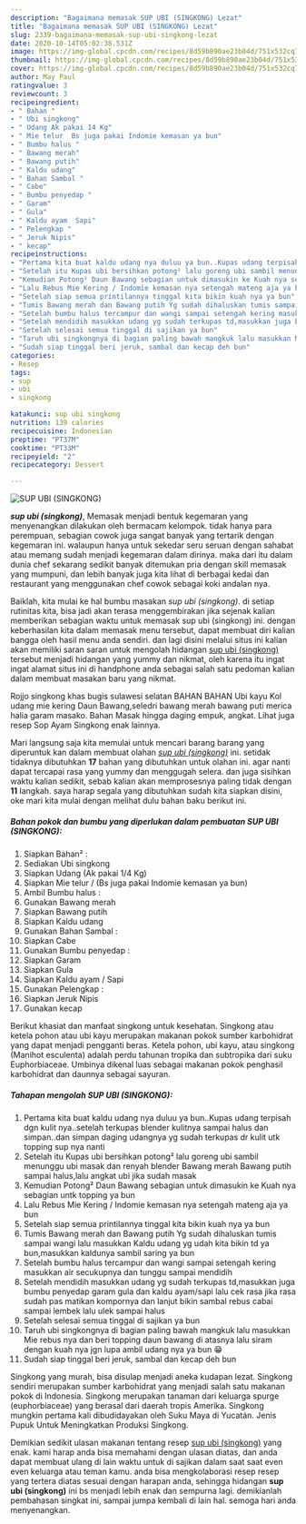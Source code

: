 ```yaml
---
description: "Bagaimana memasak SUP UBI (SINGKONG) Lezat"
title: "Bagaimana memasak SUP UBI (SINGKONG) Lezat"
slug: 2339-bagaimana-memasak-sup-ubi-singkong-lezat
date: 2020-10-14T05:02:38.531Z
image: https://img-global.cpcdn.com/recipes/8d59b890ae23b04d/751x532cq70/sup-ubi-singkong-foto-resep-utama.jpg
thumbnail: https://img-global.cpcdn.com/recipes/8d59b890ae23b04d/751x532cq70/sup-ubi-singkong-foto-resep-utama.jpg
cover: https://img-global.cpcdn.com/recipes/8d59b890ae23b04d/751x532cq70/sup-ubi-singkong-foto-resep-utama.jpg
author: May Paul
ratingvalue: 3
reviewcount: 3
recipeingredient:
- " Bahan "
- " Ubi singkong"
- " Udang Ak pakai 14 Kg"
- " Mie telur  Bs juga pakai Indomie kemasan ya bun"
- " Bumbu halus "
- " Bawang merah"
- " Bawang putih"
- " Kaldu udang"
- " Bahan Sambal "
- " Cabe"
- " Bumbu penyedap "
- " Garam"
- " Gula"
- " Kaldu ayam  Sapi"
- " Pelengkap "
- " Jeruk Nipis"
- " kecap"
recipeinstructions:
- "Pertama kita buat kaldu udang nya duluu ya bun..Kupas udang terpisah dgn kulit nya..setelah terkupas blender kulitnya sampai halus dan simpan..dan simpan daging udangnya yg sudah terkupas dr kulit utk topping sup nya nanti"
- "Setelah itu Kupas ubi bersihkan potong² lalu goreng ubi sambil menunggu ubi masak dan renyah blender Bawang merah Bawang putih sampai halus,lalu angkat ubi jika sudah masak"
- "Kemudian Potong² Daun Bawang sebagian untuk dimasukin ke Kuah nya sebagian untk topping ya bun"
- "Lalu Rebus Mie Kering / Indomie kemasan nya setengah mateng aja ya bun"
- "Setelah siap semua printilannya tinggal kita bikin kuah nya ya bun"
- "Tumis Bawang merah dan Bawang putih Yg sudah dihaluskan tumis sampai wangi lalu masukkan Kaldu udang yg udah kita bikin td ya bun,masukkan kaldunya sambil saring ya bun"
- "Setelah bumbu halus tercampur dan wangi sampai setengah kering masukkan air secukupnya dan tunggu sampai mendidih"
- "Setelah mendidih masukkan udang yg sudah terkupas td,masukkan juga bumbu penyedap garam gula dan kaldu ayam/sapi lalu cek rasa jika rasa sudah pas matikan kompornya dan lanjut bikin sambal rebus cabai sampai lembek lalu ulek sampai halus"
- "Setelah selesai semua tinggal di sajikan ya bun"
- "Taruh ubi singkongnya di bagian paling bawah mangkuk lalu masukkan Mie rebus nya dan beri topping daun bawang di atasnya lalu siram dengan kuah nya jgn lupa ambil udang nya ya bun 😁"
- "Sudah siap tinggal beri jeruk, sambal dan kecap deh bun"
categories:
- Resep
tags:
- sup
- ubi
- singkong

katakunci: sup ubi singkong 
nutrition: 139 calories
recipecuisine: Indonesian
preptime: "PT37M"
cooktime: "PT33M"
recipeyield: "2"
recipecategory: Dessert

---
```



![SUP UBI (SINGKONG)](https://img-global.cpcdn.com/recipes/8d59b890ae23b04d/751x532cq70/sup-ubi-singkong-foto-resep-utama.jpg)

<b><i>sup ubi (singkong)</i></b>, Memasak menjadi bentuk kegemaran yang menyenangkan dilakukan oleh bermacam kelompok. tidak hanya para perempuan, sebagian cowok juga sangat banyak yang tertarik dengan kegemaran ini. walaupun hanya untuk sekedar seru seruan dengan sahabat atau memang sudah menjadi kegemaran dalam dirinya. maka dari itu dalam dunia chef sekarang sedikit banyak ditemukan pria dengan skill memasak yang mumpuni, dan lebih banyak juga kita lihat di berbagai kedai dan restaurant yang menggunakan chef cowok sebagai koki andalan nya.

Baiklah, kita mulai ke hal bumbu masakan <i>sup ubi (singkong)</i>. di setiap rutinitas kita, bisa jadi akan terasa menggembirakan jika sejenak kalian memberikan sebagian waktu untuk memasak sup ubi (singkong) ini. dengan keberhasilan kita dalam memasak menu tersebut, dapat membuat diri kalian bangga oleh hasil menu anda sendiri. dan lagi disini melalui situs ini kalian akan memiliki saran saran untuk mengolah hidangan <u>sup ubi (singkong)</u> tersebut menjadi hidangan yang yummy dan nikmat, oleh karena itu ingat ingat alamat situs ini di handphone anda sebagai salah satu pedoman kalian dalam membuat masakan baru yang nikmat.

Rojjo singkong khas bugis sulawesi selatan BAHAN BAHAN Ubi kayu Kol udang mie kering Daun Bawang,seledri bawang merah bawang puti merica halia garam masako. Bahan Masak hingga daging empuk, angkat. Lihat juga resep Sop Ayam Singkong enak lainnya.


Mari langsung saja kita memulai untuk mencari barang barang yang diperuntuk kan dalam membuat olahan <u><i>sup ubi (singkong)</i></u> ini. setidak tidaknya dibutuhkan <b>17</b> bahan yang dibutuhkan untuk olahan ini. agar nanti dapat tercapai rasa yang yummy dan menggugah selera. dan juga sisihkan waktu kalian sedikit, sebab kalian akan memprosesnya paling tidak dengan <b>11</b> langkah. saya harap segala yang dibutuhkan sudah kita siapkan disini, oke mari kita mulai dengan melihat dulu bahan baku berikut ini.

<!--inarticleads1-->

##### Bahan pokok dan bumbu yang diperlukan dalam pembuatan SUP UBI (SINGKONG):

1. Siapkan  Bahan² :
1. Sediakan  Ubi singkong
1. Siapkan  Udang (Ak pakai 1/4 Kg)
1. Siapkan  Mie telur / (Bs juga pakai Indomie kemasan ya bun)
1. Ambil  Bumbu halus :
1. Gunakan  Bawang merah
1. Siapkan  Bawang putih
1. Siapkan  Kaldu udang
1. Gunakan  Bahan Sambal :
1. Siapkan  Cabe
1. Gunakan  Bumbu penyedap :
1. Siapkan  Garam
1. Siapkan  Gula
1. Siapkan  Kaldu ayam / Sapi
1. Gunakan  Pelengkap :
1. Siapkan  Jeruk Nipis
1. Gunakan  kecap


Berikut khasiat dan manfaat singkong untuk kesehatan. Singkong atau ketela pohon atau ubi kayu merupakan makanan pokok sumber karbohidrat yang dapat menjadi pengganti beras. Ketela pohon, ubi kayu, atau singkong (Manihot esculenta) adalah perdu tahunan tropika dan subtropika dari suku Euphorbiaceae. Umbinya dikenal luas sebagai makanan pokok penghasil karbohidrat dan daunnya sebagai sayuran. 

<!--inarticleads2-->

##### Tahapan mengolah SUP UBI (SINGKONG):

1. Pertama kita buat kaldu udang nya duluu ya bun..Kupas udang terpisah dgn kulit nya..setelah terkupas blender kulitnya sampai halus dan simpan..dan simpan daging udangnya yg sudah terkupas dr kulit utk topping sup nya nanti
1. Setelah itu Kupas ubi bersihkan potong² lalu goreng ubi sambil menunggu ubi masak dan renyah blender Bawang merah Bawang putih sampai halus,lalu angkat ubi jika sudah masak
1. Kemudian Potong² Daun Bawang sebagian untuk dimasukin ke Kuah nya sebagian untk topping ya bun
1. Lalu Rebus Mie Kering / Indomie kemasan nya setengah mateng aja ya bun
1. Setelah siap semua printilannya tinggal kita bikin kuah nya ya bun
1. Tumis Bawang merah dan Bawang putih Yg sudah dihaluskan tumis sampai wangi lalu masukkan Kaldu udang yg udah kita bikin td ya bun,masukkan kaldunya sambil saring ya bun
1. Setelah bumbu halus tercampur dan wangi sampai setengah kering masukkan air secukupnya dan tunggu sampai mendidih
1. Setelah mendidih masukkan udang yg sudah terkupas td,masukkan juga bumbu penyedap garam gula dan kaldu ayam/sapi lalu cek rasa jika rasa sudah pas matikan kompornya dan lanjut bikin sambal rebus cabai sampai lembek lalu ulek sampai halus
1. Setelah selesai semua tinggal di sajikan ya bun
1. Taruh ubi singkongnya di bagian paling bawah mangkuk lalu masukkan Mie rebus nya dan beri topping daun bawang di atasnya lalu siram dengan kuah nya jgn lupa ambil udang nya ya bun 😁
1. Sudah siap tinggal beri jeruk, sambal dan kecap deh bun


Singkong yang murah, bisa disulap menjadi aneka kudapan lezat. Singkong sendiri merupakan sumber karbohidrat yang menjadi salah satu makanan pokok di Indonesia. Singkong merupakan tanaman dari keluarga spurge (euphorbiaceae) yang berasal dari daerah tropis Amerika. Singkong mungkin pertama kali dibudidayakan oleh Suku Maya di Yucatán. Jenis Pupuk Untuk Meningkatkan Produksi Singkong. 

Demikian sedikit ulasan makanan tentang resep <u>sup ubi (singkong)</u> yang enak. kami harap anda bisa memahami dengan ulasan diatas, dan anda dapat membuat ulang di lain waktu untuk di sajikan dalam saat saat even even keluarga atau teman kamu. anda bisa mengkolaborasi resep resep yang tertera diatas sesuai dengan harapan anda, sehingga hidangan <b>sup ubi (singkong)</b> ini bs menjadi lebih enak dan sempurna lagi. demikianlah pembahasan singkat ini, sampai jumpa kembali di lain hal. semoga hari anda menyenangkan.
